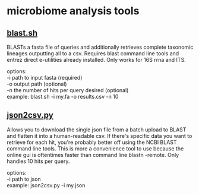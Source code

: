 # microbiome analysis tools

## [blast.sh](https://github.com/km4htc/microbiome-analysis/blob/14e198165d34a9e8c4c0fb7a3ce4a43ea86e48cb/blast.sh)
BLASTs a fasta file of queries and additionally retrieves complete taxonomic lineages outputting all to a csv. Requires blast command line tools and entrez direct e-utilities already installed. Only works for 16S rrna and ITS.  

options:  
-i path to input fasta (required)  
-o output path (optional)  
-n the number of hits per query desired (optional)  
example: blast.sh -i my.fa -o results.csv -n 10  

## [json2csv.py](https://github.com/km4htc/microbiome-analysis/blob/14e198165d34a9e8c4c0fb7a3ce4a43ea86e48cb/json2csv.py)  
Allows you to download the single json file from a batch upload to BLAST and flatten it into a human-readable csv. If there's specific data you want to retrieve for each hit, you're probably better off using the NCBI BLAST command line tools. This is more a convenience tool to use because the online gui is oftentimes faster than command line blastn -remote. Only handles 10 hits per query.  

options:  
-i path to json  
example: json2csv.py -i my.json  
